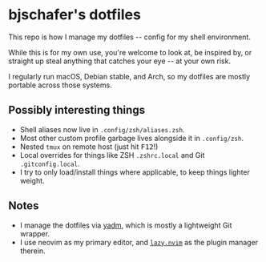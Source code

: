 # bjschafer's dotfiles

This repo is how I manage my dotfiles -- config for my shell environment.

While this is for my own use, you're welcome to look at, be inspired by, or straight up steal anything
that catches your eye -- at your own risk.

I regularly run macOS, Debian stable, and Arch, so my dotfiles are mostly portable across those systems.

## Possibly interesting things

- Shell aliases now live in `.config/zsh/aliases.zsh`.
- Most other custom profile garbage lives alongside it in `.config/zsh`.
- Nested `tmux` on remote host (just hit <kbd>F12</kbd>!)
- Local overrides for things like ZSH `.zshrc.local` and Git `.gitconfig.local`.
- I try to only load/install things where applicable, to keep things lighter weight.

## Notes

- I manage the dotfiles via [yadm](https://yadm.io/), which is mostly a lightweight Git wrapper.
- I use neovim as my primary editor, and [`lazy.nvim`](https://github.com/folke/lazy.nvim) as the plugin manager therein.
